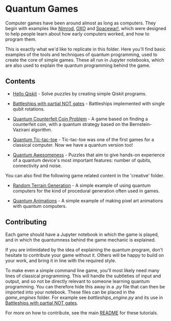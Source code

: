 # Quantum Games

Computer games have been around almost as long as computers. They begin with examples like [Nimrod](https://en.wikipedia.org/wiki/Nimrod_(computing)), [OXO](https://en.wikipedia.org/wiki/OXO) and [Spacewar!](https://en.wikipedia.org/wiki/Spacewar!), which were designed to help people learn about how early computers worked, and how to program them.

This is exactly what we'd like to replicate in this folder. Here you'll find basic examples of the tools and techniques of quantum programming, used to create the core of simple games. These all run in Jupyter notebooks, which are also used to explain the quantum programming behind the game.


## Contents

* [Hello Qiskit](Hello_Qiskit.ipynb) - Solve puzzles by creating simple Qiskit programs.

* [Battleships with partial NOT gates](battleships_with_partial_NOT_gates.ipynb) - Battleships implemented with single qubit rotations.

* [Quantum Counterfeit Coin Problem](quantum_counterfeit_coin_problem.ipynb) - A game based on finding a counterfeit coin, with a quantum strategy based on the Bernstein-Vazirani algorithm.

* [Quantum Tic-tac-toe](quantum_tic_tac_toe.ipynb) - Tic-tac-toe was one of the first games for a classical computer. Now we have a quantum version too!

* [Quantum Awesomeness](quantum_awesomeness.ipynb) - Puzzles that aim to give hands-on experience of a quantum device's most important features: number of qubits, connectivity and noise.

You can also find the following game related content in the 'creative' folder.

* [Random Terrain Generation](../creative/random_terrain_generation.ipynb) - A simple example of using quantum computers for the kind of procedural generation often used in games.

* [Quantum Animations](../creativee/quantum_animations.ipynb) - A simple example of making pixel art animations with quantum computers.

## Contributing

Each game should have a Jupyter notebook in which the game is played, and in which the quantumness behind the game mechanic is explained.

If you are intimidated by the idea of explaining the quantum program, don't hesitate to contribute your game without it. Others will be happy to build on your work, and bring it in line with the required style.

To make even a simple command line game, you'll most likely need many lines of classical programming. This will handle the subtleties of input and output, and so not be directly relevant to someone learning quantum programming. You can therefore hide this away in a _.py_ file that can then be imported into your notebook. These files can be placed in the _game_engines_ folder. For example see _battleships_engine.py_ and its use in [Battleships with partial NOT gates](battleships_with_partial_NOT_gates.ipynb).

For more on how to contribute, see the main [README](../../README.md) for these tutorials.

